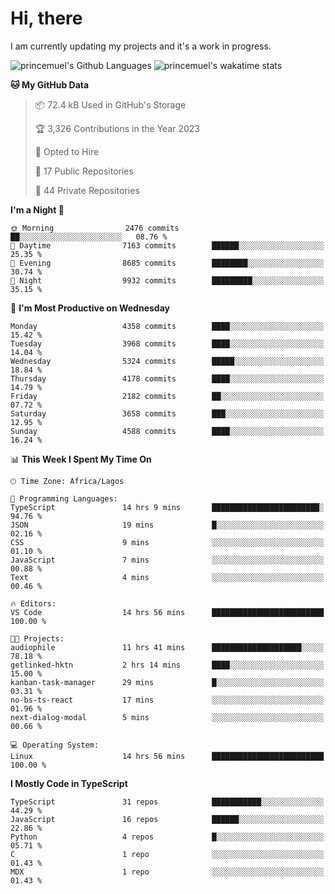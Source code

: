 # Hi, there

<!--
**princemuel/princemuel** is a ✨ _special_ ✨ repository because its `README.md` (this file) appears on your GitHub profile.

Here are some ideas to get you started:

- 🔭 I’m currently working on ...
- 🌱 I’m currently learning ...
- 👯 I’m looking to collaborate on ...
- 🤔 I’m looking for help with ...
- 💬 Ask me about ...
- 📫 How to reach me: ...
- 😄 Pronouns: ...
- ⚡ Fun fact: ...
-->

I am currently updating my projects and it's a work in progress.

![princemuel's Github Languages](https://github-readme-stats.vercel.app/api/top-langs/?username=princemuel&text_color=586069&layout=compact&hide_border=true&title_color=0366d6&count_private=true&include_all_commits=true&theme=tokyonight&show_icons=true)
![princemuel's wakatime stats](https://github-readme-stats.vercel.app/api/wakatime?username=princemuel&text_color=586069&layout=compact&hide_border=true&title_color=0366d6&count_private=true&include_all_commits=true&theme=tokyonight&show_icons=true)

<!--START_SECTION:waka-->
**🐱 My GitHub Data** 

> 📦 72.4 kB Used in GitHub's Storage 
 > 
> 🏆 3,326 Contributions in the Year 2023
 > 
> 💼 Opted to Hire
 > 
> 📜 17 Public Repositories 
 > 
> 🔑 44 Private Repositories 
 > 
**I'm a Night 🦉** 

```text
🌞 Morning                2476 commits        ██░░░░░░░░░░░░░░░░░░░░░░░   08.76 % 
🌆 Daytime                7163 commits        ██████░░░░░░░░░░░░░░░░░░░   25.35 % 
🌃 Evening                8685 commits        ████████░░░░░░░░░░░░░░░░░   30.74 % 
🌙 Night                  9932 commits        █████████░░░░░░░░░░░░░░░░   35.15 % 
```
📅 **I'm Most Productive on Wednesday** 

```text
Monday                   4358 commits        ████░░░░░░░░░░░░░░░░░░░░░   15.42 % 
Tuesday                  3968 commits        ████░░░░░░░░░░░░░░░░░░░░░   14.04 % 
Wednesday                5324 commits        █████░░░░░░░░░░░░░░░░░░░░   18.84 % 
Thursday                 4178 commits        ████░░░░░░░░░░░░░░░░░░░░░   14.79 % 
Friday                   2182 commits        ██░░░░░░░░░░░░░░░░░░░░░░░   07.72 % 
Saturday                 3658 commits        ███░░░░░░░░░░░░░░░░░░░░░░   12.95 % 
Sunday                   4588 commits        ████░░░░░░░░░░░░░░░░░░░░░   16.24 % 
```


📊 **This Week I Spent My Time On** 

```text
🕑︎ Time Zone: Africa/Lagos

💬 Programming Languages: 
TypeScript               14 hrs 9 mins       ████████████████████████░   94.76 % 
JSON                     19 mins             █░░░░░░░░░░░░░░░░░░░░░░░░   02.16 % 
CSS                      9 mins              ░░░░░░░░░░░░░░░░░░░░░░░░░   01.10 % 
JavaScript               7 mins              ░░░░░░░░░░░░░░░░░░░░░░░░░   00.88 % 
Text                     4 mins              ░░░░░░░░░░░░░░░░░░░░░░░░░   00.46 % 

🔥 Editors: 
VS Code                  14 hrs 56 mins      █████████████████████████   100.00 % 

🐱‍💻 Projects: 
audiophile               11 hrs 41 mins      ████████████████████░░░░░   78.18 % 
getlinked-hktn           2 hrs 14 mins       ████░░░░░░░░░░░░░░░░░░░░░   15.00 % 
kanban-task-manager      29 mins             █░░░░░░░░░░░░░░░░░░░░░░░░   03.31 % 
no-bs-ts-react           17 mins             ░░░░░░░░░░░░░░░░░░░░░░░░░   01.96 % 
next-dialog-modal        5 mins              ░░░░░░░░░░░░░░░░░░░░░░░░░   00.66 % 

💻 Operating System: 
Linux                    14 hrs 56 mins      █████████████████████████   100.00 % 
```

**I Mostly Code in TypeScript** 

```text
TypeScript               31 repos            ███████████░░░░░░░░░░░░░░   44.29 % 
JavaScript               16 repos            ██████░░░░░░░░░░░░░░░░░░░   22.86 % 
Python                   4 repos             █░░░░░░░░░░░░░░░░░░░░░░░░   05.71 % 
C                        1 repo              ░░░░░░░░░░░░░░░░░░░░░░░░░   01.43 % 
MDX                      1 repo              ░░░░░░░░░░░░░░░░░░░░░░░░░   01.43 % 
```




<!--END_SECTION:waka-->
